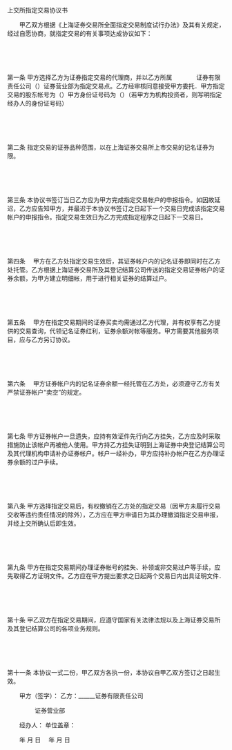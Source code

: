 



上交所指定交易协议书



 

　　甲乙双方根据《上海证券交易所全面指定交易制度试行办法》及其有关规定，经过自愿协商，就指定交易的有关事项达成协议如下：

　　

　　

第一条
甲方选择乙方为证券指定交易的代理商，并以乙方所属　　　　证券有限责任公司（）证券营业部为指定交易点。乙方经审核同意接受甲方委托．甲方指定交易的股东帐号为（）甲方身份证号码为（）（若甲方为机构投资者，则写明指定经办人的身份证号码）

　　

　　

第二条
指定交易的证券品种范围，以在上海证券交易所上市交易的记名证券为限。

　　

　　

第三条
本协议书签订当日乙方应为甲方完成指定交易帐户的申报指令。如因故延迟，乙方应告知甲方，并最迟于本协议书签订之日起下一个交易日完成该指定交易帐户的申报指令。指定交易生效日为乙方完成指定程序之日起下一交易日。

　　

　　

第四条
　甲方在乙方处指定交易生效后，其证券帐户内的记名证券即同时在乙方处托管。乙方根据上海证券交易所及其登记结算公司传送的指定交易证券帐户的证券余额，为甲方建立明细帐，用于进行相关证券的结算过户。

　　

　　

第五条
　甲方在指定交易期间的证券买卖均需通过乙方代理，并有权享有乙方提供的交易查询，代领记名证券红利，证券余额对帐等服务。甲方需要其他服务项目，应与乙方另订协议。

　　

　　

第六条
　甲方证券帐户内的记名证券余额一经托管在乙方处，必须遵守乙方有关严禁证券帐户“卖空”的规定。

　　

　　

第七条
甲方证券帐户一旦遗失，应持有效证件先行向乙方挂失，乙方应及时采取措施防止该帐户再被他人使用。甲方持乙方挂失证明到上海证券中央登记结算公司及其代理机构申请补办证券帐户。帐户一经补办，甲方应持补办帐户在乙方办理证券余额的过户手续。

　　

　　

第八条
甲方选择指定交易后，有权撤销在乙方处的指定交易（因甲方未履行交易交收等违约责任情况的除外），乙方应在甲方申请日为其办理撤消指定交易申报，并经上交所确认后即生效。

　　

　　

第九条
甲方在指定交易期间办理证券帐号的挂失、补领或非交易过户等手续，应先取得乙方证明文件。乙方应在甲方提出要求之日起两个交易日内出具证明文件．

　　

　　

第十条
甲乙双方在指定交易期间，应遵守国家有关法律法规以及上海证券交易所及其登记结算公司的各项业务规则。

　　

　　

第十一条
本协议一式二份，甲乙双方各执一份，本协议自甲乙双方签订之日起生效。　　

　　甲方（签字）： 乙方：______证券有限责任公司

　　 　　 证券营业部

　　经办人： 单位盖章：

　　年 月 日　 年 月 日